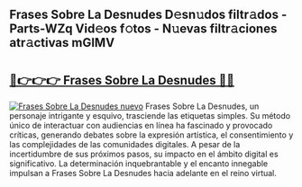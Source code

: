 ## Frases Sobre La Desnudes D𝚎sn𝚞dos filtr𝚊dos - Parts-WZq Vid𝚎os f𝚘tos - N𝚞evas filtr𝚊ciones atr𝚊ctivas mGIMV

# <h2><a href="http://mb2e9dg.tromn.icu/?c=Frases+Sobre+La+Desnudes">🔗👉👉👉 Frases Sobre La Desnudes 🔗🔗</a></h2>

[![Frases Sobre La Desnudes nuevo](https://i.imgur.com/pEAQMta.gif)](http://mb2e9dg.tromn.icu/?c=Frases+Sobre+La+Desnudes)
Frases Sobre La Desnudes, un personaje intrigante y esquivo, trasciende las etiquetas simples. Su método único de interactuar con audiencias en línea ha fascinado y provocado críticas, generando debates sobre la expresión artística, el consentimiento y las complejidades de las comunidades digitales. A pesar de la incertidumbre de sus próximos pasos, su impacto en el ámbito digital es significativo. La determinación inquebrantable y el encanto innegable impulsan a Frases Sobre La Desnudes hacia adelante en el reino virtual.
